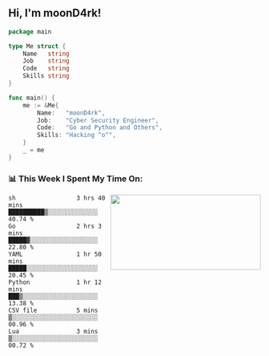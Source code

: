 <h2> Hi, I'm moonD4rk!</h2>

```go
package main

type Me struct {
	Name   string
	Job    string
	Code   string
	Skills string
}

func main() {
	me := &Me{
		Name:   "moonD4rk",
		Job:    "Cyber Security Engineer",
		Code:   "Go and Python and Others",
		Skills: "Hacking ^o^",
	}
	_ = me
}
```

<h3>📊 This Week I Spent My Time On:</h3>
<img align='right' src="https://github-readme-stats.vercel.app/api?username=moond4rk&show_icons=true&theme=radical", width="300" height="150">

<!--START_SECTION:waka-->

```text
sh                 3 hrs 40 mins   ██████████▒░░░░░░░░░░░░░░   40.74 %
Go                 2 hrs 3 mins    █████▓░░░░░░░░░░░░░░░░░░░   22.80 %
YAML               1 hr 50 mins    █████░░░░░░░░░░░░░░░░░░░░   20.45 %
Python             1 hr 12 mins    ███▒░░░░░░░░░░░░░░░░░░░░░   13.38 %
CSV file           5 mins          ▒░░░░░░░░░░░░░░░░░░░░░░░░   00.96 %
Lua                3 mins          ▒░░░░░░░░░░░░░░░░░░░░░░░░   00.72 %
```

<!--END_SECTION:waka-->

